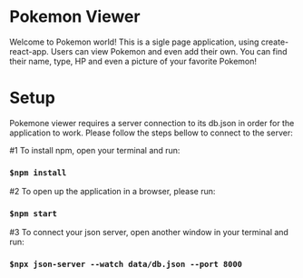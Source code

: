 # Pokemon Viewer

Welcome to Pokemon world! This is a sigle page application, using create-react-app. Users can view Pokemon and even add their own. You can find their name, type, HP and even a picture of your favorite Pokemon!

# Setup

Pokemone viewer requires a server connection to its db.json in order for the application to work. Please follow the steps bellow to connect to the server:

#1 To install npm, open your terminal and run:

### `$npm install`

#2 To open up the application in a browser, please run:

### `$npm start`

#3 To connect your json server, open another window in your terminal and run:

### `$npx json-server --watch data/db.json --port 8000`


